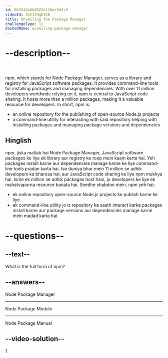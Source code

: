 ```yaml
---
id: 663542e6b0922e110ec5dfc9
videoId: 3eCIJHgEI28
title: Unveiling the Package Manager
challengeType: 11
dashedName: unveiling-package-manager
---
```


# --description--
<br>
<br>
npm, which stands for Node Package Manager, serves as a library and registry for JavaScript software packages. It provides command-line tools for installing packages and managing dependencies. With over 11 million developers worldwide relying on it, npm is central to JavaScript code sharing. It hosts more than a million packages, making it a valuable resource for developers.
In short, npm is:

- an online repository for the publishing of open-source Node.js projects
- a command-line utility for interacting with said repository helping with installing packages and managing package versions and dependencies

<h2>Hinglish</h2>

npm, jiska matlab hai Node Package Manager, JavaScript software packages ke liye ek library aur registry ke roop mein kaam karta hai. Yeh packages install karne aur dependencies manage karne ke liye command-line tools pradan karta hai. Ise duniya bhar mein 11 million se adhik developers ka bharosa hai, aur JavaScript code sharing ke liye npm mukhya hai. Isme ek million se adhik packages host hain, jo developers ke liye ek mahatvapurna resource banata hai.
Seedhe shabdon mein, npm yeh hai:

- ek online repository open-source Node.js projects ke publish karne ke liye
- ek command-line utility jo is repository ke saath interact karke packages install karne aur package versions aur dependencies manage karne mein madad karta hai.

# --questions--

## --text--

What is the full form of npm?


## --answers--

Node Package Manager

---

Node Package Module

---

Node Package Manual

## --video-solution--

1

